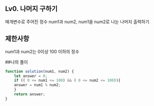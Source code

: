 ## Lv0. 나머지 구하기
매개변수로 주어진 정수 num1과 num2,
num1을 num2로 나눈 나머지 출력하기

## 제한사항

num1과 num2는 0이상 100 이하의 정수

##나의 풀이
```js
function solution(num1, num2) {
    let answer = 0;
    if (( 0 <= num1 <= 100) && ( 0 <= num2 <= 100)){ 
    answer = num1 % num2;
    }
    return answer;
}
```
